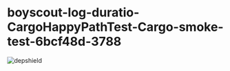 # boyscout-log-duratio-CargoHappyPathTest-Cargo-smoke-test-6bcf48d-3788

![depshield](https://dev1.dev.depshield.sonatype.org/badges/depshield-testing/boyscout-log-duratio-CargoHappyPathTest-Cargo-smoke-test-6bcf48d-3788/depshield.svg)